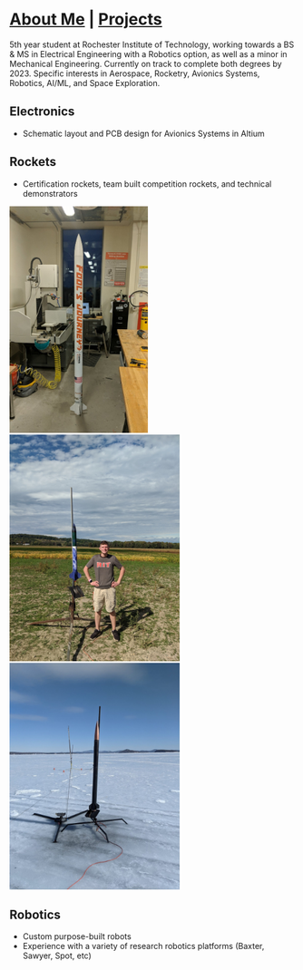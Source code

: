 # [About Me](http://vlarko.com/About%20Me)  |  [Projects](http://vlarko.com/Projects)
5th year student at Rochester Institute of Technology, working towards a BS & MS in Electrical Engineering with a Robotics option, as well as a minor in Mechanical Engineering. Currently on track to complete both degrees by 2023. Specific interests in Aerospace, Rocketry, Avionics Systems, Robotics, AI/ML, and Space Exploration.

## Electronics
- Schematic layout and PCB design for Avionics Systems in Altium

## Rockets
- Certification rockets, team built competition rockets, and technical demonstrators

<img src="FoolsJourney_1.jpg" height="400">   <img src="L1_2.jpg" height="400">   <img src="mayflower ice.jpg" height="400">

## Robotics
- Custom purpose-built robots
- Experience with a variety of research robotics platforms (Baxter, Sawyer, Spot, etc)
